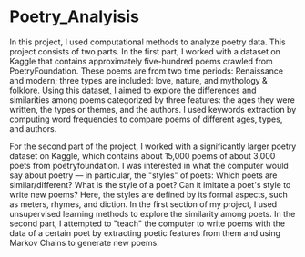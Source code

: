 # Poetry_Analyisis

In this project, I used computational methods to analyze poetry data. This project consists of two parts. In the first part, I worked with a dataset on Kaggle that contains approximately five-hundred poems crawled from PoetryFoundation. These poems are from two time periods: Renaissance and modern; three types are included: love, nature, and mythology & folklore. Using this dataset, I aimed to explore the differences and similarities among poems categorized by three features: the ages they were written, the types or themes, and the authors. I used keywords extraction by computing word frequencies to compare poems of different ages, types, and authors. 

For the second part of the project, I worked with a significantly larger poetry dataset on Kaggle, which contains about 15,000 poems of about 3,000 poets from poetryfoundation. I was interested in what the computer would say about poetry –– in particular, the "styles" of poets: Which poets are similar/different? What is the style of a poet? Can it imitate a poet's style to write new poems? Here, the styles are defined by its formal aspects, such as meters, rhymes, and diction. In the first section of my project, I used unsupervised learning methods to explore the similarity among poets. In the second part, I attempted to "teach" the computer to write poems with the data of a certain poet by extracting poetic features from them and using Markov Chains to generate new poems.
